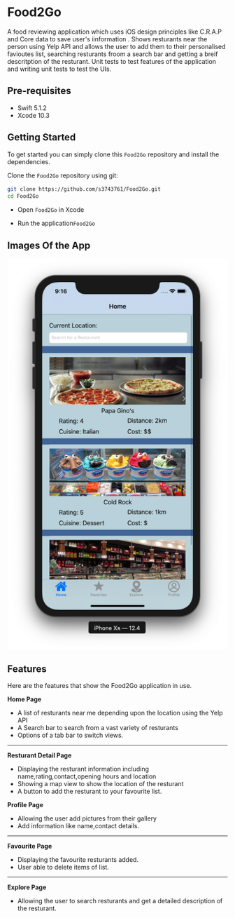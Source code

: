 # Food2Go

A food reviewing application which uses iOS design principles like C.R.A.P and Core data to save user's iinformation . Shows resturants near the person using Yelp API and allows the user to add them to their personalised favioutes list, searching resturants froom a search bar and getting a breif descritption of the resturant. Unit tests to test features of the application and writing unit tests to test the UIs.


## Pre-requisites
- Swift 5.1.2
- Xcode 10.3

## Getting Started
To get started  you can simply clone this `Food2Go` repository and install the dependencies.

Clone the `Food2Go` repository using git:

```bash
git clone https://github.com/s3743761/Food2Go.git
cd Food2Go
```
- Open ```Food2Go``` in Xcode

- Run the application```Food2Go```

## Images Of the App

![Homescreen](\Images\home.png)

## Features

Here are the features that show the Food2Go application in use.

**Home Page**

- A list of resturants near me depending upon the location using the Yelp API
- A Search bar to search from a vast variety of resturants
- Options of a tab bar to switch views.
---

**Resturant Detail Page**

- Displaying the resturant information including name,rating,contact,opening hours and location
- Showing a map view to show the location of the resturant
- A button to add the resturant to your favourite list.

**Profile Page**

- Allowing the user add pictures from their gallery
- Add information like name,contact details.

---

**Favourite Page**

- Displaying the favourite resturants added. 
- User able to delete items of list.


---

**Explore Page**

- Allowing the user to search resturants and get a detailed description of the resturant.
